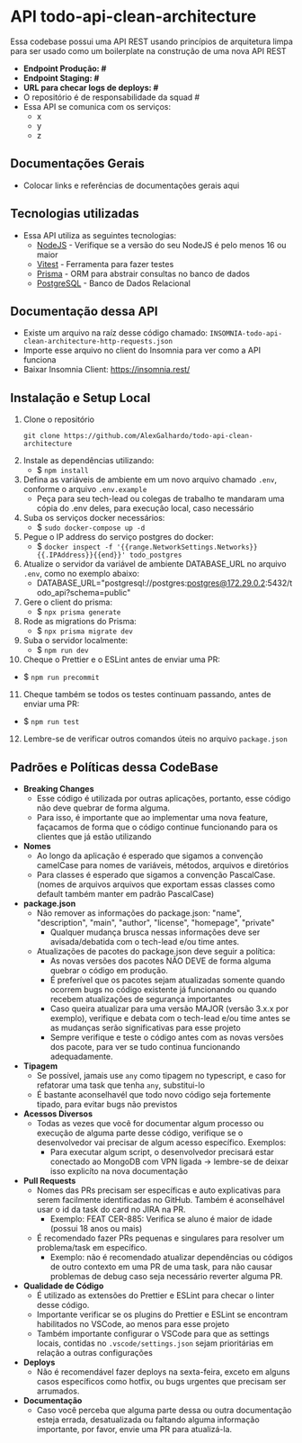 # API todo-api-clean-architecture

Essa codebase possui uma API REST usando princípios de arquitetura limpa para ser usado como um boilerplate na construção de uma nova API REST

- <b>Endpoint Produção: #</b>
- <b>Endpoint Staging: # </b>
- <b>URL para checar logs de deploys: #</b>
- O repositório é de responsabilidade da squad #
- Essa API se comunica com os serviços:
   - x
   - y
   - z

## Documentações Gerais
- Colocar links e referências de documentações gerais aqui

## Tecnologias utilizadas
- Essa API utiliza as seguintes tecnologias:
   - [NodeJS](https://nodejs.org/en/) - Verifique se a versão do seu NodeJS é pelo menos 16 ou maior
   - [Vitest](https://vitest.dev/) - Ferramenta para fazer testes
   - [Prisma](https://www.prisma.io/) - ORM para abstrair consultas no banco de dados
   - [PostgreSQL](https://www.postgresql.org/) - Banco de Dados Relacional

## Documentação dessa API
- Existe um arquivo na raíz desse código chamado: `INSOMNIA-todo-api-clean-architecture-http-requests.json`
- Importe esse arquivo no client do Insomnia para ver como a API funciona
- Baixar Insomnia Client: https://insomnia.rest/

## Instalação e Setup Local

1. Clone o repositório
   ```
   git clone https://github.com/AlexGalhardo/todo-api-clean-architecture
   ```
2. Instale as dependências utilizando:
   - $ `npm install`
3. Defina as variáveis de ambiente em um novo arquivo chamado `.env`, conforme o arquivo `.env.example`
   - Peça para seu tech-lead ou colegas de trabalho te mandaram uma cópia do .env deles, para execução local, caso necessário
4. Suba os serviços docker necessários:
   - $ `sudo docker-compose up -d`
5. Pegue o IP address do serviço postgres do docker:
   - $ `docker inspect -f '{{range.NetworkSettings.Networks}}{{.IPAddress}}{{end}}' todo_postgres`
6. Atualize o servidor da variável de ambiente DATABASE_URL no arquivo `.env`, como no exemplo abaixo:
   - DATABASE_URL="postgresql://postgres:postgres@172.29.0.2:5432/todo_api?schema=public"
7. Gere o client do prisma:
   - $ `npx prisma generate`
8. Rode as migrations do Prisma:
   - $ `npx prisma migrate dev`
9. Suba o servidor localmente:
   - $ `npm run dev`
10. Cheque o Prettier e o ESLint antes de enviar uma PR:
   - $ `npm run precommit`
11. Cheque também se todos os testes continuam passando, antes de enviar uma PR:
   - $ `npm run test`
12. Lembre-se de verificar outros comandos úteis no arquivo `package.json`

## Padrões e Políticas dessa CodeBase
- <b>Breaking Changes</b>
   - Esse código é utilizada por outras aplicações, portanto, esse código não deve quebrar de forma alguma.
   - Para isso, é importante que ao implementar uma nova feature, façacamos de forma que o código continue funcionando para os clientes que já estão utilizando
- <b>Nomes</b>
   - Ao longo da aplicação é esperado que sigamos a convenção camelCase para nomes de variáveis, métodos, arquivos e diretórios
   - Para classes é esperado que sigamos a convenção PascalCase. (nomes de arquivos arquivos que exportam essas classes como default também manter em padrão PascalCase)
- <b>package.json</b>
   - Não remover as informações do package.json: "name", "description", "main", "author", "license", "homepage", "private"
      - Qualquer mudança brusca nessas informações deve ser avisada/debatida com o tech-lead e/ou time antes.
   - Atualizações de pacotes do package.json deve seguir a política:
      - As novas versões dos pacotes NÃO DEVE de forma alguma quebrar o código em produção.
      - É preferível que os pacotes sejam atualizadas somente quando ocorrem bugs no código existente já funcionando ou quando recebem atualizações de segurança importantes
      - Caso queira atualizar para uma versão MAJOR (versão 3.x.x por exemplo), verifique e debata com o tech-lead e/ou time antes se as mudanças serão significativas para esse projeto
      - Sempre verifique e teste o código antes com as novas versões dos pacote, para ver se tudo continua funcionando adequadamente.
- <b>Tipagem</b>
   - Se possível, jamais use `any` como tipagem no typescript, e caso for refatorar uma task que tenha `any`, substitui-lo
   - É bastante aconselhavél que todo novo código seja fortemente tipado, para evitar bugs não previstos
- <b>Acessos Diversos</b>
   - Todas as vezes que você for documentar algum processo ou execução de alguma parte desse código, verifique se o desenvolvedor vai precisar de algum acesso específico. Exemplos:
      - Para executar algum script, o desenvolvedor precisará estar conectado ao MongoDB com VPN ligada -> lembre-se de deixar isso explicíto na nova documentação
- <b>Pull Requests</b>
   - Nomes das PRs precisam ser específicas e auto explicativas para serem facilmente identificadas no GitHub. Também é aconselhável usar o id da task do card no JIRA na PR.
      - Exemplo: FEAT CER-885: Verifica se aluno é maior de idade (possui 18 anos ou mais)
   - É recomendado fazer PRs pequenas e singulares para resolver um problema/task em específico.
      - Exemplo: não é recomendado atualizar dependências ou códigos de outro contexto em uma PR de uma task, para não causar problemas de debug caso seja necessário reverter alguma PR.
- <b>Qualidade de Código</b>
   - É utilizado as extensões do Prettier e ESLint para checar o linter desse código.
   - Importante verificar se os plugins do Prettier e ESLint se encontram habilitados no VSCode, ao menos para esse projeto
   - Também importante configurar o VSCode para que as settings locais, contidas no `.vscode/settings.json` sejam prioritárias em relação a outras configurações
- <b>Deploys</b>
   - Não é recomendável fazer deploys na sexta-feira, exceto em alguns casos específicos como hotfix, ou bugs urgentes que precisam ser arrumados.
- <b>Documentação</b>
   - Caso você perceba que alguma parte dessa ou outra documentação esteja errada, desatualizada ou faltando alguma informação importante, por favor, envie uma PR para atualizá-la.
